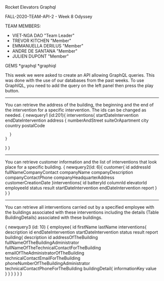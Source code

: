  Rocket Elevators Graphql

FALL-2020-TEAM-API-2 - Week 8 Odyssey 

TEAM MEMBERS:
- VIET-NGA DAO "Team Leader"
- TREVOR KITCHEN "Member"
- EMMANUELLA DERILUS "Member"
- ANDRE DE SANTANA "Member"
- JULIEN DUPONT "Member"

GEMS
*graphql
*graphiql

This week we were asked to create an API allowing GraphQL queries. This was done with the use of our databases from the past weeks.
To use GraphIQL, you need to add the query on the left panel then press the play button.
__________________________________________________________________________________________________________________________________________________________________________
You can retrieve the address of the building, the beginning and the end of the intervention for a specific intervention. The ids can be changed as needed.
{
  newquery1 (id:201){
    interventions{
      startDateIntervention
      endDateIntervention
      address {
        numberAndStreet
        suiteOrApartment
        city
        country
        postalCode

      }
    }
  }
}
___________________________________________________________________________________________________________________________________________________________________________
You can retrieve customer information and the list of interventions that look place for a specific building.
{
 newquery2(id: 6){
  customer{
    id
    addressId
    fullNameCompanyContact
    companyName
    companyDescription
    companyContactPhone
    companyHeadquarterAddress
    customerCreationDate
  }interventions{
     id
      batteryId
      columnId
      elevatorId
      employeeId
      status
      result
     startDateIntervention
    endDateIntervention
      report
  }
}
}



____________________________________________________________________________________________________________________________________________________________________________
You can retrieve all interventions carried out by a specified employee with the buildings associated with these interventions including the details (Table BuildingDetails) associated with these buildings.

{
  newquery3 (id: 10)
  {
    employee{
      id
      firstName
      lastName
      interventions{
        description
        id
        endDateIntervention
        startDateIntervention
        status
        result
        report
        building{
          description
          id
          addressOfTheBuilding
          fullNameOfTheBuildingAdministrator
          fullNameOfTheTechnicalContactForTheBuilding
          emailOfTheAdministratorOfTheBuilding
          technicalContactEmailForTheBuilding
          phoneNumberOfTheBuildingAdministrator
          technicalContactPhoneForTheBuilding
          buildingDetail{
            informationKey
            value
          }
        }
      }
    }
  }
}